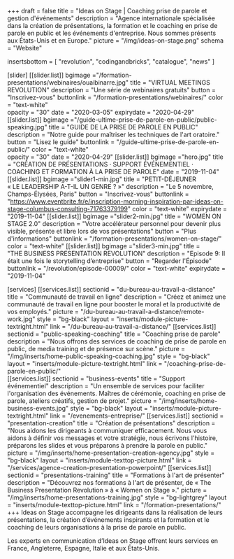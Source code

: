+++
draft	 		= false
title 			= "Ideas on Stage | Coaching prise de parole et gestion d'événements"
description		= "Agence internationale spécialisée dans la création de présentations, la formation et le coaching en prise de parole en public et les événements d'entreprise. Nous sommes présents aux États-Unis et en Europe."
picture			= "/img/ideas-on-stage.png"
schema			= "Website"

insertsbottom	= [ "revolution", "codingandbricks", "catalogue", "news" ]

[slider]
	[[slider.list]]
		bgimage 	="/formation-presentations/webinaires/ouaibinarre.jpg"
		title 		= "VIRTUAL MEETINGS REVOLUTION"
		description = "Une série de webinaires gratuits"
		button 		= "Inscrivez-vous"
		buttonlink	= "/formation-presentations/webinaires/"
		color		= "text-white"	
		opacity		= "30"
		date		= "2020-03-05"
		expirydate	= "2020-04-29"
	[[slider.list]]
		bgimage 	="/guide-ultime-prise-de-parole-en-public/public-speaking.jpg"
		title 		= "GUIDE DE LA PRISE DE PAROLE EN PUBLIC"
		description = "Notre guide pour maîtriser les techniques de l'art oratoire."
		button 		= "Lisez le guide"
		buttonlink	= "/guide-ultime-prise-de-parole-en-public/"
		color		= "text-white"	
		opacity		= "30"
		date		= "2020-04-29"
	[[slider.list]]
		bgimage		="hero.jpg"
		title		= "CRÉATION DE PRÉSENTATIONS · SUPPORT ÉVÉNEMENTIEL · COACHING ET FORMATION À LA PRISE DE PAROLE"
		date 		= "2019-11-04"
	[[slider.list]]
		bgimage		="slider1-min.jpg"
		title		= "PETIT-DÉJEUNER<br />« LE LEADERSHIP A-T-IL UN GENRE ? »"
		description = "Le 5 novembre, Champs-Élysées, Paris"
		button		= "Inscrivez-vous"
		buttonlink	= "https://www.eventbrite.fr/e/inscription-morning-inspiration-par-ideas-on-stage-columbus-consulting-71763379199"
		color		= "text-white"
		expirydate	= "2019-11-04"
	[[slider.list]]
		bgimage		="slider2-min.jpg"
		title		= "WOMEN ON STAGE 2.0"
		description = "Votre accélérateur personnel pour devenir plus visible, présente et libre lors de vos présentations"
		button		= "Plus d'informations"
		buttonlink	= "/formation-presentations/women-on-stage/"
		color 		= "text-white"
	[[slider.list]]
		bgimage		="slider3-min.jpg"
		title		= "THE BUSINESS PRESENTATION REVOLUTION"
		description	= "Episode 9: Il était une fois le storytelling d’entreprise"
		button		= "Regarder l'Épisode"
		buttonlink	= "/revolution/episode-00009/"
		color		= "text-white"
		expirydate	= "2019-11-04"

[services]
	[[services.list]]
		sectionid	= "du-bureau-au-travail-a-distance"
		title		= "Communauté de travail en ligne"
		description	= "Créez et animez une communauté de travail en ligne pour booster le moral et la productivité de vos employés."
		picture		= "/du-bureau-au-travail-a-distance/remote-work.jpg"
		style		= "bg-black"
		layout		= "inserts/module-picture-textright.html"
		link			= "/du-bureau-au-travail-a-distance/"
	[[services.list]]
		sectionid	= "public-speaking-coaching"
		title		= "Coaching prise de parole"
		description	= "Nous offrons des services de coaching de prise de parole en public, de media training et de présence sur scène."
		picture		= "/img/inserts/home-public-speaking-coaching.jpg"
		style		= "bg-black"
		layout		= "inserts/module-picture-textright.html"
		link			= "/coaching-prise-de-parole-en-public/"	
	[[services.list]]
		sectionid	= "business-events"
		title		= "Support événementiel"
		description	= "Un ensemble de services pour faciliter l'organisation des événements. Maîtres de cérémonie, coaching en prise de parole, ateliers créatifs, gestion de projet."
		picture		= "/img/inserts/home-business-events.jpg"
		style		= "bg-black"
		layout		= "inserts/module-picture-textright.html"
		link			= "/evenements-entreprise/"
	[[services.list]]
		sectionid	= "presentation-creation"
		title		= "Création de présentations"
		description	= "Nous aidons les dirigeants à communiquer efficacement. Nous vous aidons à définir vos messages et votre stratégie, nous écrivons l'histoire, préparons les slides et vous préparons à prendre la parole en public."
		picture		= "/img/inserts/home-presentation-creation-agency.jpg"
		style		= "bg-black"
		layout		= "inserts/module-texttop-picture.html"
		link			= "/services/agence-creation-presentation-powerpoint/"
	[[services.list]]
		sectionid	= "presentations-training"
		title		= "Formations à l'art&nbsp;de&nbsp;présenter"
		description	= "Découvrez nos formations à l'art de présenter, de «&nbsp;The Business Presentation Revolution&nbsp;» à «&nbsp;Women&nbsp;on&nbsp;Stage&nbsp;»."
		picture		= "/img/inserts/home-presentations-training.jpg"
		style		= "bg-lightgrey"
		layout		= "inserts/module-texttop-picture.html"
		link			= "/formation-presentations/"
+++
Ideas on Stage accompagne les dirigeants dans la réalisation de leurs présentations, la création d’événements inspirants et la formation et le coaching de leurs organisations à la prise de parole en public.

Les experts en communication d’Ideas on Stage offrent leurs services en France, Angleterre, Espagne, Italie et aux États-Unis.
